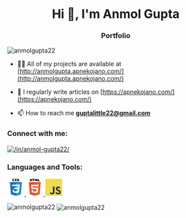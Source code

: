 <h1 align="center">Hi 👋, I'm Anmol Gupta</h1>
<h3 align="center">Portfolio</h3>

<p align="left"> <img src="https://komarev.com/ghpvc/?username=anmolgupta22&label=Profile%20views&color=0e75b6&style=flat" alt="anmolgupta22" /> </p>

- 👨‍💻 All of my projects are available at [http://anmolgupta.apnekojano.com/](http://anmolgupta.apnekojano.com/)

- 📝 I regularly write articles on [https://apnekojano.com/](https://apnekojano.com/)

- 📫 How to reach me **guptalittle22@gmail.com**

<h3 align="left">Connect with me:</h3>
<p align="left">
<a href="https://linkedin.com/in//in/anmol-gupta22/" target="blank"><img align="center" src="https://raw.githubusercontent.com/rahuldkjain/github-profile-readme-generator/master/src/images/icons/Social/linked-in-alt.svg" alt="/in/anmol-gupta22/" height="30" width="40" /></a>
</p>

<h3 align="left">Languages and Tools:</h3>
<p align="left"> <a href="https://www.w3schools.com/css/" target="_blank" rel="noreferrer"> <img src="https://raw.githubusercontent.com/devicons/devicon/master/icons/css3/css3-original-wordmark.svg" alt="css3" width="40" height="40"/> </a> <a href="https://www.w3.org/html/" target="_blank" rel="noreferrer"> <img src="https://raw.githubusercontent.com/devicons/devicon/master/icons/html5/html5-original-wordmark.svg" alt="html5" width="40" height="40"/> </a> <a href="https://developer.mozilla.org/en-US/docs/Web/JavaScript" target="_blank" rel="noreferrer"> <img src="https://raw.githubusercontent.com/devicons/devicon/master/icons/javascript/javascript-original.svg" alt="javascript" width="40" height="40"/> </a> </p>

<p><img align="left" src="https://github-readme-stats.vercel.app/api/top-langs?username=anmolgupta22&show_icons=true&locale=en&layout=compact" alt="anmolgupta22" /></p>

<p>&nbsp;<img align="center" src="https://github-readme-stats.vercel.app/api?username=anmolgupta22&show_icons=true&locale=en" alt="anmolgupta22" /></p>
